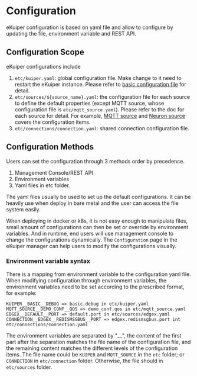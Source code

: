 # Configuration

eKuiper configuration is based on yaml file and allow to configure by updating the file, environment variable and REST API.

## Configuration Scope

eKuiper configurations include

1. `etc/kuiper.yaml`: global configuration file. Make change to it need to restart the eKuiper instance. Please refer to [basic configuration file](./global_configurations.md) for detail.
2. `etc/sources/${source_name}.yaml`: the configuration file for each source to define the default properties (except MQTT source, whose configuration file is `etc/mqtt_source.yaml`). Please refer to the doc for each source for detail. For example, [MQTT source](../guide/sources/builtin/mqtt.md) and [Neuron source](../guide/sources/builtin/neuron.md) covers the configuration items.
3. `etc/connections/connection.yaml`: shared connection configuration file.

## Configuration Methods

Users can set the configuration through 3 methods order by precedence.

1. Management Console/REST API
2. Environment variables
3. Yaml files in etc folder.

The yaml files usually be used to set up the default configurations. It can be heavily use when deploy in bare metal and the user can access the file system easily.

When deploying in docker or k8s, it is not easy enough to manipulate files, small amount of configurations can then be set or override by environment variables. And in runtime, end users will use management console to change the configurations dynamically. The `Configuration` page in the eKuiper manager can help users to modify the configurations visually.

### Environment variable syntax

There is a mapping from environment variable to the configuration yaml file. When modifying configuration through environment variables, the environment variables need to be set according to the prescribed format, for example:

```text
KUIPER__BASIC__DEBUG => basic.debug in etc/kuiper.yaml
MQTT_SOURCE__DEMO_CONF__QOS => demo_conf.qos in etc/mqtt_source.yaml
EDGEX__DEFAULT__PORT => default.port in etc/sources/edgex.yaml
CONNECTION__EDGEX__REDISMSGBUS__PORT => edgex.redismsgbus.port int etc/connections/connection.yaml
```

The environment variables are separated by "__", the content of the first part after the separation matches the file name of the configuration file, and the remaining content matches the different levels of the configuration items. The file name could be `KUIPER` and `MQTT_SOURCE` in the `etc` folder; or  `CONNECTION` in `etc/connection` folder. Otherwise, the file should in `etc/sources` folder.
